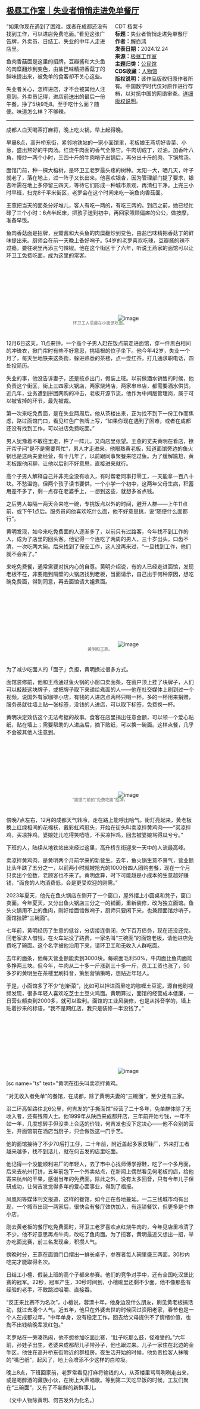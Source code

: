 <!--1735258035000-->
[极昼工作室｜失业者悄悄走进免单餐厅](https://chinadigitaltimes.net/chinese/714428.html)
------

<div style="width:42%;float:right;padding-left:20px;"><div class="su-spoiler su-spoiler-style-fancy su-spoiler-icon-chevron-circle" data-scroll-offset="0" data-anchor-in-url="no"><div class="su-spoiler-title" tabindex="0" role="button"><span class="su-spoiler-icon"></span>CDT 档案卡</div><div class="su-spoiler-content su-u-clearfix su-u-trim"><strong>标题：</strong>失业者悄悄走进免单餐厅<br><strong>作者：</strong><a href="https://chinadigitaltimes.net/space/极昼工作室" target="_blank">解亦鸿</a><br><strong>发表日期：</strong>2024.12.24<br><strong>来源：</strong><a href="https://archive.ph/ptWkq" target="_blank">极昼工作室</a><br><strong>主题归类：</strong><a href="https://chinadigitaltimes.net/space/公民馆" target="_blank">公民馆</a><br><strong>CDS收藏：</strong><a href="https://chinadigitaltimes.net/space/%E4%BA%BA%E7%89%A9%E9%A6%86" target="_blank" rel="noopener">人物馆</a><br><strong>版权说明：</strong>该作品版权归原作者所有。中国数字时代仅对原作进行存档，以对抗中国的网络审查。<a href="https://chinadigitaltimes.net/chinese/copyright">详细版权说明</a>。</div></div></div><p>“如果你现在遇到了困难，或者在成都还没有找到工作，可以进店免费吃面。”看见这张广告牌，外卖员、日结工、失业的中年人走进店里。</p><p>鱼肉香菇面是这里的招牌，豆瓣酱和大头鱼的肉糜翻炒到变色，由盐巴味精把香菇丁的鲜味提出来，被免单的食客却不关心这些。</p><p>失业者关心，怎样进店，才不会被其他人注意到。外卖员记得，进店前送出的最后一份午餐，挣了5块9毛8。至于吃什么面？随便。味道怎么样？不够辣。</p><hr><p>成都人白天喝茶打麻将，晚上吃火锅，早上起得晚。</p><p>早晨8点，高升桥东街，紧邻地铁站的一家小面馆里，老板娘王燕切好香菜、小葱，盛出熬好的牛肉汤。红烧牛肉面的香气全靠它。牛肉切成丁，过油，加香叶八角，慢炒一两个小时，三四十斤的牛肉哨子出锅后，再分出十斤的肉，下锅熬汤。</p><p>面馆门前，种一棵大榕树，是环卫工老罗最头疼的树种。太阳一大，晒几天，叶子就老了，落在地上，过一阵子又长出来。他喜欢银杏，因为管理部门提了要求，银杏叶需在地上多停留三四天，等待它们形成一种城市景观，再清扫干净。上完三小时早班，扫完8千平米街区，老罗会在这个时间来吃一碗鱼肉香菇面。</p><p>王燕把当天的面条分好堆儿，客人有吃一两的，有吃三两的。到店之前，她已经忙碌了三个小时：6点半起床，把孩子送到初中，再回家照顾偏瘫的公公，做按摩，准备早饭。</p><p>鱼肉香菇面是招牌，豆瓣酱和大头鱼的肉糜翻炒到变色，由盐巴味精把香菇丁的鲜味提出来。厨师会在前一天晚上备好哨子。54岁的老罗喜欢吃辣，豆瓣酱的辣不过瘾，要往碗里再添三勺辣椒。他在这个街区干了六年，听说王燕家的面馆可以让环卫工免费吃面，成为这里的常客。</p><p><img decoding="async" src="data:image/svg+xml,%3Csvg%20xmlns='http://www.w3.org/2000/svg'%20viewBox='0%200%200%200'%3E%3C/svg%3E" alt="image" data-lazy-src="https://keep.cdt.media/assets/images/4/e/4e7592cc/c764387e.jpeg"><noscript><img decoding="async" src="https://keep.cdt.media/assets/images/4/e/4e7592cc/c764387e.jpeg" alt="image"></noscript></p><span style="font-size: 0.8em;color: #666;display: block;text-align: center;margin-bottom:32px; margin-top: -20px;line-height:22px;">环卫工人清晨在小面馆吃面。</span><p>12月6日这天，11点来钟，一个高个子男人赶在饭点前走进面馆，穿一件黑白相间的冲锋衣，掀门帘时有些不好意思，挑墙根的位子坐下。他今年42岁，失业一个月了，每天坐地铁来这条街，躲进熟悉的茶楼，点一壶红茶，打几通求职电话，四处投简历。</p><p>失业的事，他没告诉妻子，还是按点出门，假装上班。以前做酒水销售的时候，他负责这个街区，街上三四家火锅店，两家烧烤店，两家串串店，都需要酒水供货。近几年，业务遭到拼团网购的冲击，老板开源节流，他作为中间层管理岗，属于可以被省掉的环节，最先被裁。</p><p>第一次来吃免费面，是在失业两周后。他从茶楼出来，正为找不到下一份工作而焦虑，路过面馆门口，看见红色广告牌上写，“如果你现在遇到了困难，或者在成都还没有找到工作，可以进店免费吃面。”</p><p>男人犹豫着不敢往里走，杵了一阵儿，又向店里张望。王燕的丈夫黄明在看店，撩开帘子问“是不是需要帮忙”，男人才走进来。他眼熟黄老板，知道面馆旁边的鱼火锅也是这两夫妻经营，有十几年了，以前跟同事聚餐来吃过鱼。为了缓解尴尬，黄老板跟他闲聊，让他以后别不好意思，直接进来就行。</p><p>高个子男人解释自己并非完全没有收入，有时帮老同事打零工，一天能拿一百八十块。不愁温饱，但两个孩子读书要供，一个小学一个初中，这两年父母生病，积蓄用差不多了，剩一点存在老婆手上，一想到这些，就想多省点钱。</p><p>之后男人每隔一两天会来吃一碗，专挑饭点以外的时间，避开人群——上午11点前，或下午1点后。服务员问他喜欢吃什么面，他不好意思挑，说“随便什么面都行”。</p><p>黄明发现，如今来吃免费面的人逐渐多了，以前只有过路客，今年找不到工作的人，成为了店里的回头客。他记得一个连吃了两周的男人，三十岁出头，口齿不清，一次吃两大碗。后来找到了保安工作，这人没再来过，“一旦找到工作，他们就不会来了。”</p><p>来吃免费餐，通常需要对抗内心的自尊。黄明介绍说，有的人已经走进面馆，发现老板不在，非要跑到隔壁的火锅店找到老板，当面请示，自己出于何种原因，想吃碗免费面，得到同意，再去面馆请大姐煮面。</p><p><img decoding="async" src="data:image/svg+xml,%3Csvg%20xmlns='http://www.w3.org/2000/svg'%20viewBox='0%200%200%200'%3E%3C/svg%3E" alt="image" data-lazy-src="https://keep.cdt.media/assets/images/4/e/4e7592cc/dc285e06.jpeg"><noscript><img decoding="async" src="https://keep.cdt.media/assets/images/4/e/4e7592cc/dc285e06.jpeg" alt="image"></noscript></p><span style="font-size: 0.8em;color: #666;display: block;text-align: center;margin-bottom:32px; margin-top: -20px;line-height:22px;">黄明和王燕。</span><p>为了减少吃面人的「面子」负担，黄明换过很多方式。</p><p>面馆装修前，他和王燕通过鱼火锅的小窗口卖面条，在窗户顶上挂了块牌子，人们可以敲敲这块牌子，或把牌子取下来递给煮面的人——他在社交媒体上刷到过一个视频，说国外有家咖啡小店，有钱的人进店点两杯只喝一杯，多的一杯用来捐赠，服务员就往墙上贴一张标签，没钱的人进店，可以取下标签，免费换一杯。</p><p>黄明决定效仿这个无法考据的故事。食客在店里捐出任意金额，可以领一个爱心贴纸，贴在墙上；需要帮助的人进店后，摘下贴纸，可以换一碗面。这样点餐，几乎不会被其他人注意到。</p><p><img decoding="async" src="data:image/svg+xml,%3Csvg%20xmlns='http://www.w3.org/2000/svg'%20viewBox='0%200%200%200'%3E%3C/svg%3E" alt="image" data-lazy-src="https://keep.cdt.media/assets/images/4/e/4e7592cc/a7453164.jpeg"><noscript><img decoding="async" src="https://keep.cdt.media/assets/images/4/e/4e7592cc/a7453164.jpeg" alt="image"></noscript></p><span style="font-size: 0.8em;color: #666;display: block;text-align: center;margin-bottom:32px; margin-top: -20px;line-height:22px;">”面馆门前的“免费吃面”招牌。<p></p></span><p>傍晚7点左右，12月的成都天气转冷，走在路上能呼出哈气。街灯亮起来，黄老板换上红绿相间的花棉袄，戴彩虹鸡冠头，开始在街头叫卖凉拌黄鸡肉——“买凉拌鸡，买凉拌鸡，婆娘娃儿吃得笑嘻嘻，不买凉拌鸡，回去被婆娘骂得瓜兮兮。”</p><p>下班的人，陆续从地铁站出来经过这里，高升桥东街迎来一天中的人流最高峰。</p><p>卖凉拌黄鸡肉，是黄明两个月前学来的新营生。去年，鱼火锅生意不景气，营业额比头年跌了五分之一，以前两小时就被抢光的1000份四人团购套餐，现在一个月只卖出个位数，老顾客也不来了。黄明盘算，时下可能越是小成本的生意越好赚钱，“面食的人均消费低，会是更受欢迎的刚需。”</p><p>2023年夏天，他先在鱼火锅店东侧开了一个窗口，屋外摆上小圆桌和凳子，窗口卖面。今年夏天，又分出鱼火锅店三分之一的铺面，重新装修，改为独立面馆。鱼头火锅用不上的鱼肉，刚好给面馆做哨子，厨师只要闲下来，也兼顾面馆炒哨子，面馆挂牌“三碗面”。</p><p>七年前，黄明经历了生意的低谷，分店接连倒闭，欠下百万债务，现在还没还完。回老家求人借钱，在火车站没了路费，一家名叫“三碗面”的面馆老板，请他进店免费吃了碗面。这个名字被他沿用下来，请环卫工和无收入人群吃面。</p><p>去年的面条，他每天营业额能卖到3000块。每碗面毛利50%，牛肉面比鱼肉面能多挣两三块。但今年，牛肉从二十多一斤涨到三十多一斤，员工工资也涨了，50多岁的黄明坐在茶楼里刷抖音，策划营销策略，想贴近年轻人。</p><p>于是，小面馆多了不少“创新菜”，比如可以拌进面里吃的咖喱土豆泥，源自他刷视频发现，很多年轻人喜欢吃芝士土豆火鸡面。黄明算过，面馆的经营成本低廉，一日营业额卖到2000多，就可以盈利。面馆的工业风装修，也是从抖音学的，墙上贴着抄来的标语，“我不是网红店，我只是装修一半没钱了。”</p><p><img decoding="async" src="data:image/svg+xml,%3Csvg%20xmlns='http://www.w3.org/2000/svg'%20viewBox='0%200%200%200'%3E%3C/svg%3E" alt="image" data-lazy-src="https://keep.cdt.media/assets/images/4/e/4e7592cc/61bddaca.jpeg"><noscript><img decoding="async" src="https://keep.cdt.media/assets/images/4/e/4e7592cc/61bddaca.jpeg" alt="image"></noscript></p>[sc name="ts" text="黄明在街头叫卖凉拌黄鸡。<p></p><p>“对无收入者免单”的餐馆，在成都，除了黄明夫妻的“三碗面”，至少还有三家。</p><p>沿二环高架路往北6公里，何吉发的“手撕面馆”经营了二十多年，免单群体除了无收入者，还有残障人士。他1999年从陕西来成都开店，三年前开始亏钱，一年不如一年，几度想转手但没卖上合适的价钱，何吉发也没下定决心——他不会别的营生，开面馆前在酒店当厨子，只会做饭这一门手艺。</p><p>他的面馆接待了不少70后打工仔，二十年前，附近盖起多家皮鞋厂，外来打工者越来越多，找不到活儿，就在何吉发的店里吃面。</p><p>他记得一个没能顺利进厂的年轻人，去了市中心找师傅学擦鞋，吃了一个多月面，后来去杭州打拼，五年前包下一个外卖站点，在新闻上偶然看见何老板的店，给他寄来杭州的干果，感谢当年的免费面。除此之外，没有太多回音，只有今年儿子保研成功，让何吉发觉得多年的爱心面事业，得到了福报。</p><p>凤凰网等媒体刊文报道，这样的餐馆，如今正在各地蔓延。一二三线城市均有出现，一个城市出现一两家后，很快会有餐厅效仿加入，有连锁餐饮，但更多是个体小店。</p><p>刚去黄老板的餐厅吃免费面时，环卫工老罗喜欢点红烧牛肉的，今年见店里冷清了不少，他不好意思再点牛肉，改吃了鱼肉面。为了揽客，黄明最近又想出一招，举办吃面比赛，前三名发现金，积攒人气。</p><p>傍晚时分，王燕在面馆门口摆出一排长桌子，参赛者每人碗里盛三两面，30秒内吃完才能取得名次。</p><p>日结工小檀、假装上班的高个子都来参赛。他们的竞争对手中，还有全国吃汉堡比赛的冠军。22秒，冠军产生，30秒时间到，小檀碗里还剩不少面。他不像那些有经验的老手，不敢跳过咀嚼、直接吞。</p><p>“反正来比赛不为名次”，小檀说，蓉漂十年，他身边没什么朋友，刷见黄老板搞活动，就过去凑个人气。近五年，他只在外婆去世的时候回过资阳老家，春节也是一个人在成都过年，“中年单身，没有稳定工作，回去给父母提供不了情绪价值，也掏不出钱给晚辈发红包。”</p><p>老罗站在一旁凑热闹，他不想参加吃面比赛，“肚子吃那么鼓，怪难受的。”六年前，孙娃子出生，老婆来成都帮儿子带孙子，他也跟过来。儿子一家住在北边的金牛区，他住在高升桥东街附近的群租房。夜生活开始的时候，他负责捡客人抹嘴的“嘴巴纸”，起风了，地上会增添不少这样的白垃圾。</p><p>晚上8点，下班回家前，老罗常看见打麻将输钱的人，从茶楼里骂骂咧咧走出来，或是喝醉酒的藏族小伙，在街上大声唱歌。等到第二天吃早饭的时候，工友们聚在“三碗面”，又有了不新鲜的新鲜事儿。</p><p>（文中人物除黄明、何吉发外为化名。）</p><div class="addtoany_share_save_container addtoany_content addtoany_content_bottom"><div class="a2a_kit a2a_kit_size_32 addtoany_list" data-a2a-url="https://chinadigitaltimes.net/chinese/714428.html" data-a2a-title="极昼工作室｜失业者悄悄走进免单餐厅"><a class="a2a_button_facebook" href="https://www.addtoany.com/add_to/facebook?linkurl=https%3A%2F%2Fchinadigitaltimes.net%2Fchinese%2F714428.html&amp;linkname=%E6%9E%81%E6%98%BC%E5%B7%A5%E4%BD%9C%E5%AE%A4%EF%BD%9C%E5%A4%B1%E4%B8%9A%E8%80%85%E6%82%84%E6%82%84%E8%B5%B0%E8%BF%9B%E5%85%8D%E5%8D%95%E9%A4%90%E5%8E%85" title="Facebook" rel="nofollow noopener" target="_blank"></a><a class="a2a_button_twitter" href="https://www.addtoany.com/add_to/twitter?linkurl=https%3A%2F%2Fchinadigitaltimes.net%2Fchinese%2F714428.html&amp;linkname=%E6%9E%81%E6%98%BC%E5%B7%A5%E4%BD%9C%E5%AE%A4%EF%BD%9C%E5%A4%B1%E4%B8%9A%E8%80%85%E6%82%84%E6%82%84%E8%B5%B0%E8%BF%9B%E5%85%8D%E5%8D%95%E9%A4%90%E5%8E%85" title="Twitter" rel="nofollow noopener" target="_blank"></a><a class="a2a_button_telegram" href="https://www.addtoany.com/add_to/telegram?linkurl=https%3A%2F%2Fchinadigitaltimes.net%2Fchinese%2F714428.html&amp;linkname=%E6%9E%81%E6%98%BC%E5%B7%A5%E4%BD%9C%E5%AE%A4%EF%BD%9C%E5%A4%B1%E4%B8%9A%E8%80%85%E6%82%84%E6%82%84%E8%B5%B0%E8%BF%9B%E5%85%8D%E5%8D%95%E9%A4%90%E5%8E%85" title="Telegram" rel="nofollow noopener" target="_blank"></a><a class="a2a_button_reddit" href="https://www.addtoany.com/add_to/reddit?linkurl=https%3A%2F%2Fchinadigitaltimes.net%2Fchinese%2F714428.html&amp;linkname=%E6%9E%81%E6%98%BC%E5%B7%A5%E4%BD%9C%E5%AE%A4%EF%BD%9C%E5%A4%B1%E4%B8%9A%E8%80%85%E6%82%84%E6%82%84%E8%B5%B0%E8%BF%9B%E5%85%8D%E5%8D%95%E9%A4%90%E5%8E%85" title="Reddit" rel="nofollow noopener" target="_blank"></a><a class="a2a_button_whatsapp" href="https://www.addtoany.com/add_to/whatsapp?linkurl=https%3A%2F%2Fchinadigitaltimes.net%2Fchinese%2F714428.html&amp;linkname=%E6%9E%81%E6%98%BC%E5%B7%A5%E4%BD%9C%E5%AE%A4%EF%BD%9C%E5%A4%B1%E4%B8%9A%E8%80%85%E6%82%84%E6%82%84%E8%B5%B0%E8%BF%9B%E5%85%8D%E5%8D%95%E9%A4%90%E5%8E%85" title="WhatsApp" rel="nofollow noopener" target="_blank"></a><a class="a2a_button_email" href="https://www.addtoany.com/add_to/email?linkurl=https%3A%2F%2Fchinadigitaltimes.net%2Fchinese%2F714428.html&amp;linkname=%E6%9E%81%E6%98%BC%E5%B7%A5%E4%BD%9C%E5%AE%A4%EF%BD%9C%E5%A4%B1%E4%B8%9A%E8%80%85%E6%82%84%E6%82%84%E8%B5%B0%E8%BF%9B%E5%85%8D%E5%8D%95%E9%A4%90%E5%8E%85" title="Email" rel="nofollow noopener" target="_blank"></a><a class="a2a_button_copy_link" href="https://www.addtoany.com/add_to/copy_link?linkurl=https%3A%2F%2Fchinadigitaltimes.net%2Fchinese%2F714428.html&amp;linkname=%E6%9E%81%E6%98%BC%E5%B7%A5%E4%BD%9C%E5%AE%A4%EF%BD%9C%E5%A4%B1%E4%B8%9A%E8%80%85%E6%82%84%E6%82%84%E8%B5%B0%E8%BF%9B%E5%85%8D%E5%8D%95%E9%A4%90%E5%8E%85" title="Copy Link" rel="nofollow noopener" target="_blank"></a><a class="a2a_dd addtoany_share_save addtoany_share" href="https://www.addtoany.com/share"></a></div></div>
